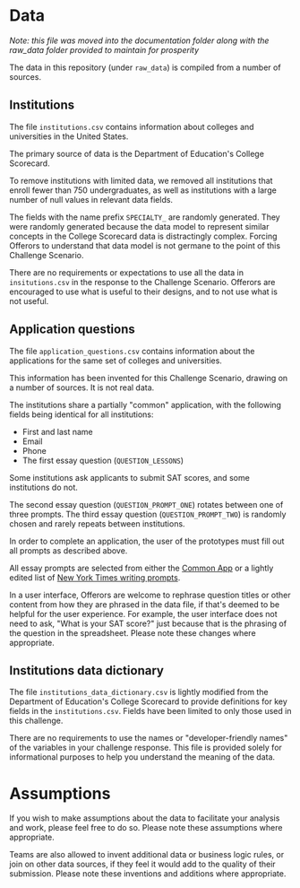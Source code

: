 # Data

*Note: this file was moved into the documentation folder along with the raw_data folder provided to maintain for prosperity*

The data in this repository (under `raw_data`) is compiled from a number of sources.

## Institutions

The file `institutions.csv` contains information about colleges and universities in the United States.

The primary source of data is the Department of Education's College Scorecard.

To remove institutions with limited data, we removed all institutions that enroll fewer than 750 undergraduates, as well as institutions with a large number of null values in relevant data fields.

The fields with the name prefix `SPECIALTY_` are randomly generated. They were randomly generated because the data model to represent similar concepts in the College Scorecard data is distractingly complex. Forcing Offerors to understand that data model is not germane to the point of this Challenge Scenario.

There are no requirements or expectations to use all the data in `insitutions.csv` in the response to the Challenge Scenario. Offerors are encouraged to use what is useful to their designs, and to not use what is not useful.

## Application questions

The file `application_questions.csv` contains information about the applications for the same set of colleges and universities.

This information has been invented for this Challenge Scenario, drawing on a number of sources. It is not real data.

The institutions share a partially "common" application, with the following fields being identical for all institutions:

* First and last name
* Email
* Phone
* The first essay question (`QUESTION_LESSONS`)

Some institutions ask applicants to submit SAT scores, and some institutions do not.

The second essay question (`QUESTION_PROMPT_ONE`) rotates between one of three prompts. The third essay question (`QUESTION_PROMPT_TWO`) is randomly chosen and rarely repeats between institutions.

In order to complete an application, the user of the prototypes must fill out all prompts as described above.

All essay prompts are selected from either the [Common App](https://www.commonapp.org/apply/essay-prompts) or a lightly edited list of [New York Times writing prompts](https://www.nytimes.com/2018/04/12/learning/over-1000-writing-prompts-for-students.html).

In a user interface, Offerors are welcome to rephrase question titles or other content from how they are phrased in the data file, if that's deemed to be helpful for the user experience. For example, the user interface does not need to ask, "What is your SAT score?" just because that is the phrasing of the question in the spreadsheet. Please note these changes where appropriate.

## Institutions data dictionary

The file `institutions_data_dictionary.csv` is lightly modified from the Department of Education's College Scorecard to provide definitions for key fields in the `institutions.csv`. Fields have been limited to only those used in this challenge.

There are no requirements to use the names or "developer-friendly names" of the variables in your challenge response. This file is provided solely for informational purposes to help you understand the meaning of the data.

# Assumptions

If you wish to make assumptions about the data to facilitate your analysis and work, please feel free to do so. Please note these assumptions where appropriate.

Teams are also allowed to invent additional data or business logic rules, or join on other data sources, if they feel it would add to the quality of their submission. Please note these inventions and additions where appropriate.
